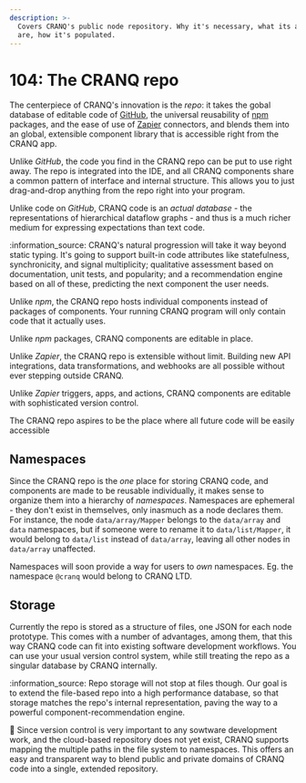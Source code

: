 ```yaml
---
description: >-
  Covers CRANQ's public node repository. Why it's necessary, what its advantages
  are, how it's populated.
---
```


# 104: The CRANQ repo

The centerpiece of CRANQ's innovation is the _repo_: it takes the gobal database of editable code of [GitHub](https://github.com), the universal reusability of [npm](http://npmjs.com) packages, and the ease of use of [Zapier](https://zapier.com) connectors, and blends them into an global, extensible component library that is accessible right from the CRANQ app.

Unlike _GitHub_, the code you find in the CRANQ repo can be put to use right away. The repo is integrated into the IDE, and all CRANQ components share a common pattern of interface and internal structure. This allows you to just drag-and-drop anything from the repo right into your program.

Unlike code on _GitHub_, CRANQ code is an _actual database_ - the representations of hierarchical dataflow graphs - and thus is a much richer medium for expressing expectations than text code.

:information\_source: CRANQ's natural progression will take it way beyond static typing. It's going to support built-in code attributes like statefulness, synchronicity, and signal multiplicity; qualitative assessment based on documentation, unit tests, and popularity; and a recommendation engine based on all of these, predicting the next component the user needs.

Unlike _npm_, the CRANQ repo hosts individual components instead of packages of components. Your running CRANQ program will only contain code that it actually uses.

Unlike _npm_ packages, CRANQ components are editable in place.

Unlike _Zapier_, the CRANQ repo is extensible without limit. Building new API integrations, data transformations, and webhooks are all possible without ever stepping outside CRANQ.

Unlike _Zapier_ triggers, apps, and actions, CRANQ components are editable with sophisticated version control.

The CRANQ repo aspires to be the place where all future code will be easily accessible

## Namespaces

Since the CRANQ repo is the _one_ place for storing CRANQ code, and components are made to be reusable individually, it makes sense to organize them into a hierarchy of _namespaces_. Namespaces are ephemeral - they don't exist in themselves, only inasmuch as a node declares them. For instance, the node `data/array/Mapper` belongs to the `data/array` and `data` namespaces, but if someone were to rename it to `data/list/Mapper`, it would belong to `data/list` instead of `data/array`, leaving all other nodes in `data/array` unaffected.

Namespaces will soon provide a way for users to _own_ namespaces. Eg. the namespace `@cranq` would belong to CRANQ LTD.

## Storage

Currently the repo is stored as a structure of files, one JSON for each node prototype. This comes with a number of advantages, among them, that this way CRANQ code can fit into existing software development workflows. You can use your usual version control system, while still treating the repo as a singular database by CRANQ internally.

:information\_source: Repo storage will not stop at files though. Our goal is to extend the file-based repo into a high performance database, so that storage matches the repo's internal representation, paving the way to a powerful component-recommendation engine.

:wrench: Since version control is very important to any sowtware development work, and the cloud-based repository does not yet exist, CRANQ supports mapping the multiple paths in the file system to namespaces. This offers an easy and transparent way to blend public and private domains of CRANQ code into a single, extended repository.
